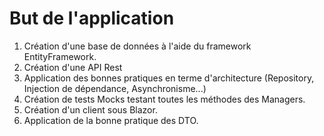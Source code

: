 # But de l'application

1. Création d'une base de données à l'aide du framework EntityFramework.
2. Création d'une API Rest
3. Application des bonnes pratiques en terme d'architecture (Repository, Injection de dépendance, Asynchronisme...)
4. Création de tests Mocks testant toutes les méthodes des Managers.
5. Création d'un client sous Blazor.
6. Application de la bonne pratique des DTO.
